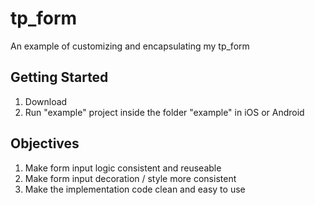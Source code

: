 # tp_form

An example of customizing and encapsulating my tp_form

## Getting Started

1. Download
2. Run "example" project inside the folder "example" in iOS or Android


## Objectives

1. Make form input logic consistent and reuseable
2. Make form input decoration / style more consistent
3. Make the implementation code clean and easy to use
